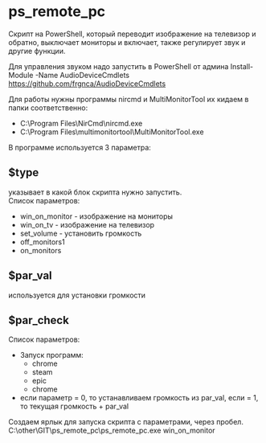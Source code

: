 # ps_remote_pc
Скрипт на PowerShell, который переводит изображение на телевизор и обратно, выключает мониторы и включает, также регулирует звук и другие функции.

Для управления звуком надо запустить в PowerShell от админа Install-Module -Name AudioDeviceCmdlets  https://github.com/frgnca/AudioDeviceCmdlets

Для работы нужны программы nircmd и MultiMonitorTool их кидаем в папки соответственно:
- C:\Program Files\NirCmd\nircmd.exe
- C:\Program Files\multimonitortool\MultiMonitorTool.exe

В программе используется 3 параметра:
 ## $type  
  указывает в какой блок скрипта нужно запустить.\
  Список параметров:
  - win_on_monitor - изображение на мониторы
  - win_on_tv - изображение на телевизор
  - set_volume - установить громкость
  - off_monitors1
  - on_monitors


 ## $par_val 
   используется для установки громкости
 ## $par_check
   Список параметров:
   - Запуск программ:
      - chrome
      - steam
      - epic
      - chrome
  - если параметр = 0, то устанавливаем громкость из par_val, если = 1, то текущая громкость + par_val


Создаем ярлык для запуска скрипта с параметрами, через пробел.
C:\other\GIT\ps_remote_pc\ps_remote_pc.exe win_on_monitor